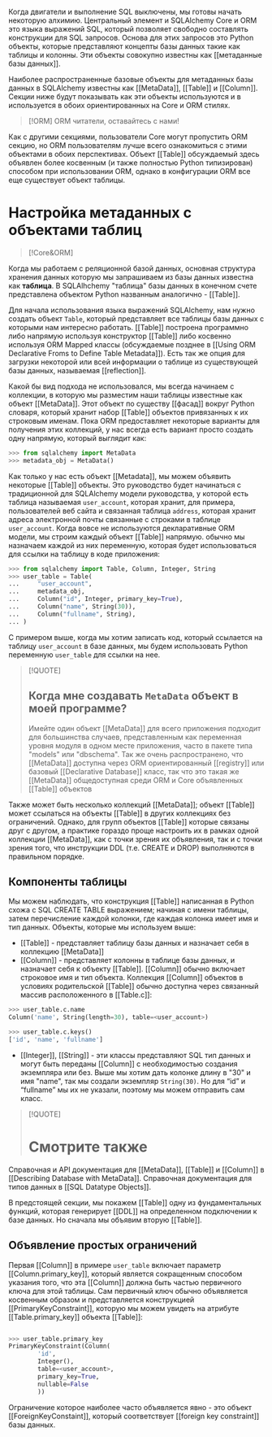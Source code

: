 Когда двигатели и выполнение SQL выключены, мы готовы начать некоторую алхимию. Центральный элемент и SQLAlchemy Core и ORM это языка выражений SQL, который позволяет свободно составлять конструкции для SQL запросов. Основа для этих запросов это Python объекты, которые  представляют концепты базы данных такие как таблицы и колонны. Эти объекты совокупно известны как [[метаданные базы данных]]. 

Наиболее распространенные базовые объекты для метаданных базы данных в SQLAlchemy известны как [[MetaData]], [[Table]] и [[Column]]. Секции ниже будут показывать как эти объекты используются и в используется в обоих ориентированных на Core и ORM стилях.

>[!ORM]
ORM читатели, оставайтесь с нами!
>
Как с другими секциями, пользователи Core могут пропустить ORM секцию, но ORM пользователям лучше всего ознакомиться с этими объектами в обоих перспективах. Объект [[Table]] обсуждаемый здесь объявлен более косвенным (и также полностью Python типизирован) способом при использовании ORM, однако в конфигурации ORM все еще существует объект таблицы.  

# Настройка метаданных с объектами таблиц
>[!Core&ORM]

Когда мы работаем с реляционной базой данных, основная структура хранения данных которую мы запрашиваем из базы данных  известна как **таблица**. В SQLAlhchemy "таблица" базы данных в конечном счете представлена объектом Python названным аналогично - [[Table]].

Для начала использования языка выражений SQLAlchemy, нам нужно создать объект `Table`, который представляет все таблицы базы данных с которыми нам интересно работать. [[Table]] построена программно либо напрямую используя конструктор [[Table]] либо косвенно используя ORM Mapped классы (обсуждаемые позднее в [[Using ORM Declarative Froms to Define Table Metadata]]). Есть так же опция для загрузки некоторой или всей информации о таблице из существующей базы данных, называемая [[reflection]].

Какой бы вид подхода не использовался, мы всегда начинаем с коллекции, в которую мы разместим наши таблицы известные как объект [[MetaData]]. Этот объект по существу [[фасад]] вокруг Python словаря, который хранит набор [[Table]] объектов привязанных к их строковым именам. Пока ORM предоставляет некоторые варианты для получения этих коллекций, у нас всегда есть вариант просто создать одну напрямую, который выглядит как:

``` python
>>> from sqlalchemy import MetaData
>>> metadata_obj = MetaData()
```

Как только у нас есть объект [[Metadata]], мы можем объявить некоторые [[Table]] объекты. Это руководство будет начинаться с традиционной для SQLAlchemy модели руководства, у которой есть таблица называемая `user_account`, которая хранит, для примера, пользователей веб сайта и связанная таблица `address`, которая хранит адреса электронной почты связанные с строками в  таблице `user_account`.  Когда вовсе не используются декларативные ORM модели, мы строим каждый объект [[Table]] напрямую. обычно мы назначаем каждой из них переменную, которая будет использоваться для ссылки на таблицу в коде приложения:

``` python
>>> from sqlalchemy import Table, Column, Integer, String
>>> user_table = Table(
...     "user_account",
...     metadata_obj,
...     Column("id", Integer, primary_key=True),
...     Column("name", String(30)),
...     Column("fullname", String),
... )
```

С примером выше, когда мы хотим записать код, который ссылается на таблицу `user_account` в базе данных, мы будем использовать Python переменную `user_table` для ссылки на нее.

>[!QUOTE]
> ## Когда мне создавать `MetaData` объект в моей программе?
>Имейте один объект [[MetaData]] для всего приложения подходит для большинства случаев,  представленным как переменная уровня модуля в одном месте приложения, часто в пакете типа "models" или "dbschema". Так же очень распространено, что [[MetaData]] доступна через ORM ориентированный [[registry]] или базовый [[Declarative Database]] класс, так что это такая же [[MetaData]] общедоступная среди ORM и Core объявленных [[Table]] объектов
>
Также может быть несколько коллекций [[MetaData]]; объект [[Table]] может ссылаться на объекты [[Table]] в других коллекциях без ограничений. Однако, для групп объектов [[Table]] которые связаны друг с другом, а практике гораздо проще настроить их в рамках одной коллекции  [[MetaData]], как с точки зрения их объявления, так и с точки зрения того, что инструкции DDL (т.е. CREATE и DROP) выполняются в правильном порядке.

## Компоненты таблицы

Мы можем наблюдать, что конструкция [[Table]] написанная в Python схожа с SQL CREATE TABLE выражением; начиная с имени таблицы, затем перечисление каждой колонки, где каждая колонка имеет имя и тип данных. Объекты, которые мы используем выше:
- [[Table]] - представляет таблицу базы данных и назначает себя в коллекцию [[MetaData]] 
- [[Column]] -  представляет колонны в таблице базы данных, и назначает себя к объекту [[Table]]. [[Column]] обычно включает строковое имя и тип объекта. Коллекция [[Column]] объектов в условиях родительской [[Table]] обычно доступна через связанный массив расположенного в [[Table.c]]:

``` python 
>>> user_table.c.name
Column('name', String(length=30), table=<user_account>)

>>> user_table.c.keys()
['id', 'name', 'fullname']
```

- [[Integer]], [[String]] - эти классы представляют SQL тип данных и могут быть переданы [[Column]] с необходимостью создания экземпляра или без.  Выше мы хотим дать колонке длину в "30" и имя "name", так мы создали экземпляр `String(30)`. Но для “id” и “fullname” мы их не указали, поэтому мы можем отправить сам класс.

>[!QUOTE]
> # Смотрите также
> 
Справочная и API документация для [[MetaData]], [[Table]] и [[Column]] в [[Describing Database with MetaData]]. Справочная документация для типов данных в [[SQL Datatype Objects]].

В предстоящей секции, мы покажем [[Table]] одну из фундаментальных функций, которая генерирует [[DDL]] на определенном подключении к  базе данных. Но сначала мы объявим вторую [[Table]].

## Объявление простых ограничений

Первая [[Column]] в примере `user_table` включает параметр [[Column.primary_key]], который является сокращенным способом указания того, что эта [[Column]] должна быть частью первичного ключа для этой таблицы. Сам первичный ключ обычно объявляется косвенным образом и представляется конструкцией [[PrimaryKeyConstraint]], которую мы можем увидеть на атрибуте [[Table.primary_key]] объекта [[Table]]:

``` python

>>> user_table.primary_key
PrimaryKeyConstraint(Column(
		'id', 
		Integer(), 
		table=<user_account>,
		primary_key=True,
		nullable=False
		))
```

Ограничение которое наиболее часто объявляется явно - это объект [[ForeignKeyConstaint]], который соответствует [[foreign key constraint]] базы данных.